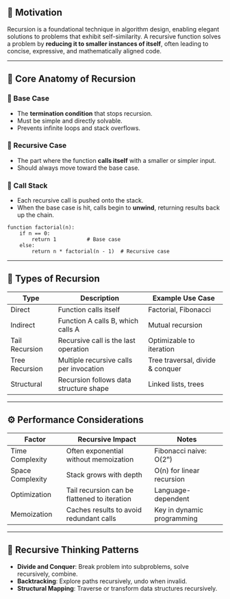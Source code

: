 
## 📌 Motivation
Recursion is a foundational technique in algorithm design, enabling elegant solutions to problems that exhibit self-similarity. A recursive function solves a problem by **reducing it to smaller instances of itself**, often leading to concise, expressive, and mathematically aligned code.

---

## 🧠 Core Anatomy of Recursion

### 🧩 Base Case
- The **termination condition** that stops recursion.
- Must be simple and directly solvable.
- Prevents infinite loops and stack overflows.

### 🧩 Recursive Case
- The part where the function **calls itself** with a smaller or simpler input.
- Should always move toward the base case.

### 🧩 Call Stack
- Each recursive call is pushed onto the stack.
- When the base case is hit, calls begin to **unwind**, returning results back up the chain.

```pseudo
function factorial(n):
    if n == 0:
        return 1          # Base case
    else:
        return n * factorial(n - 1)  # Recursive case
```

---

## 🔄 Types of Recursion

| Type              | Description                                      | Example Use Case               |
|-------------------|--------------------------------------------------|--------------------------------|
| Direct            | Function calls itself                            | Factorial, Fibonacci           |
| Indirect          | Function A calls B, which calls A                | Mutual recursion               |
| Tail Recursion    | Recursive call is the last operation             | Optimizable to iteration       |
| Tree Recursion    | Multiple recursive calls per invocation          | Tree traversal, divide & conquer |
| Structural        | Recursion follows data structure shape           | Linked lists, trees            |

---

## ⚙️ Performance Considerations

| Factor            | Recursive Impact                                 | Notes                          |
|-------------------|--------------------------------------------------|--------------------------------|
| Time Complexity   | Often exponential without memoization            | Fibonacci naive: O(2ⁿ)         |
| Space Complexity  | Stack grows with depth                           | O(n) for linear recursion      |
| Optimization      | Tail recursion can be flattened to iteration     | Language-dependent             |
| Memoization       | Caches results to avoid redundant calls          | Key in dynamic programming     |

---

## 🧩 Recursive Thinking Patterns

- **Divide and Conquer**: Break problem into subproblems, solve recursively, combine.
- **Backtracking**: Explore paths recursively, undo when invalid.
- **Structural Mapping**: Traverse or transform data structures recursively.

